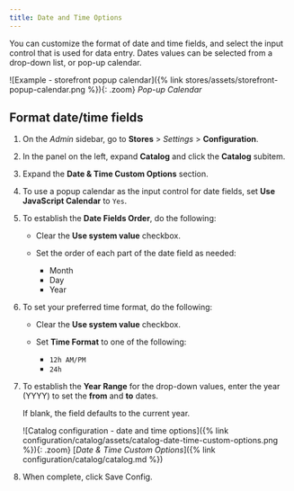 ```yaml
---
title: Date and Time Options
---
```


You can customize the format of date and time fields, and select the input control that is used for data entry. Dates values can be selected from a drop-down list, or pop-up calendar.

![Example - storefront popup calendar]({% link stores/assets/storefront-popup-calendar.png %}){: .zoom}
_Pop-up Calendar_

## Format date/time fields

1. On the _Admin_ sidebar, go to **Stores** > _Settings_ > **Configuration**.

1. In the panel on the left, expand **Catalog** and click the **Catalog** subitem.

1. Expand the **Date & Time Custom Options** section.

1. To use a popup calendar as the input control for date fields, set **Use JavaScript Calendar** to `Yes`.

1. To establish the **Date Fields Order**, do the following:

   - Clear the **Use system value** checkbox.

   - Set the order of each part of the date field as needed:

      - Month
      - Day
      - Year

1. To set your preferred time format, do the following:

   - Clear the **Use system value** checkbox.

   - Set **Time Format** to one of the following:

      - `12h AM/PM`
      - `24h`

1. To establish the **Year Range** for the drop-down values, enter the year (YYYY) to set the **from** and **to** dates.

    If blank, the field defaults to the current year.

    ![Catalog configuration - date and time options]({% link configuration/catalog/assets/catalog-date-time-custom-options.png %}){: .zoom}
    [_Date & Time Custom Options_]({% link configuration/catalog/catalog.md %})

1. When complete, click <span class="btn">Save Config</span>.
